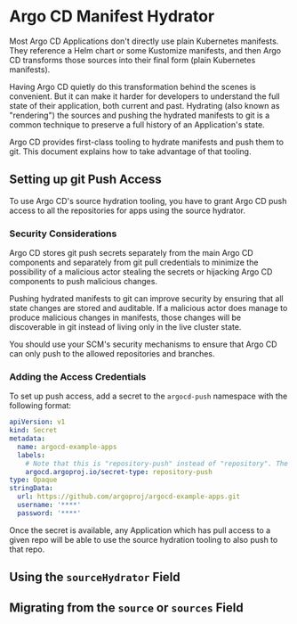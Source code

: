 # Argo CD Manifest Hydrator

Most Argo CD Applications don't directly use plain Kubernetes manifests. They reference a Helm chart or some Kustomize manifests, and then Argo CD transforms those sources into their final form (plain Kubernetes manifests).

Having Argo CD quietly do this transformation behind the scenes is convenient. But it can make it harder for developers to understand the full state of their application, both current and past. Hydrating (also known as "rendering") the sources and pushing the hydrated manifests to git is a common technique to preserve a full history of an Application's state.

Argo CD provides first-class tooling to hydrate manifests and push them to git. This document explains how to take advantage of that tooling.

## Setting up git Push Access

To use Argo CD's source hydration tooling, you have to grant Argo CD push access to all the repositories for apps using the source hydrator.

### Security Considerations

Argo CD stores git push secrets separately from the main Argo CD components and separately from git pull credentials to minimize the possibility of a malicious actor stealing the secrets or hijacking Argo CD components to push malicious changes.

Pushing hydrated manifests to git can improve security by ensuring that all state changes are stored and auditable. If a malicious actor does manage to produce malicious changes in manifests, those changes will be discoverable in git instead of living only in the live cluster state.

You should use your SCM's security mechanisms to ensure that Argo CD can only push to the allowed repositories and branches.

### Adding the Access Credentials

To set up push access, add a secret to the `argocd-push` namespace with the following format:

```yaml
apiVersion: v1
kind: Secret
metadata:
  name: argocd-example-apps
  labels:
    # Note that this is "repository-push" instead of "repository". The same secret should never be used for both push and pull access.
    argocd.argoproj.io/secret-type: repository-push
type: Opaque
stringData:
  url: https://github.com/argoproj/argocd-example-apps.git
  username: '****'
  password: '****'
```

Once the secret is available, any Application which has pull access to a given repo will be able to use the source hydration tooling to also push to that repo.

## Using the `sourceHydrator` Field

## Migrating from the `source` or `sources` Field
